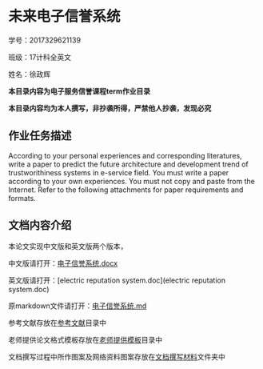 # 未来电子信誉系统

学号：2017329621139

班级：17计科全英文

姓名：徐政辉

**本目录内容为电子服务信誉课程term作业目录**

**本目录内容均为本人撰写，非抄袭所得，严禁他人抄袭，发现必究**



## 作业任务描述

According to your personal experiences and corresponding literatures, write a paper to predict the future architecture and development trend of trustworithiness systems in e-service field. You must write a paper according to your own experiences. You must not copy and paste from the Internet. Refer to the following attachments for paper requirements and formats.

## 文档内容介绍

本论文实现中文版和英文版两个版本，

中文版请打开：[电子信誉系统.docx](电子信誉系统.docx)

英文版请打开：[electric reputation system.doc](electric reputation system.doc)

原markdown文件请打开：[电子信誉系统.md](电子信誉系统.md)



参考文献存放在[参考文献](参考文献)目录中

老师提供论文格式模板存放在[老师提供模板](老师提供模板)目录中

文档撰写过程中所作图案及网络资料图案存放在[文档撰写材料](文档撰写材料)文件夹中